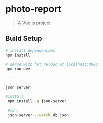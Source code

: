 # photo-report

> A Vue.js project

## Build Setup

``` bash
# install dependencies
npm install

# serve with hot reload at localhost:8080
npm run dev

------

json server 

#install
 npm install -g json-server
 
 #run
 json-server --watch db.json
